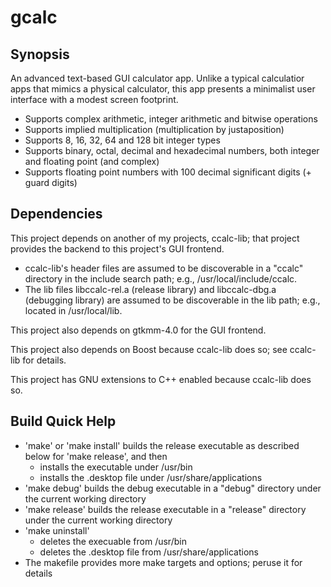 # gcalc
## Synopsis
An advanced text-based GUI calculator app. Unlike a typical calculatior apps
that mimics a physical calculator, this app presents a minimalist user
interface with a modest screen footprint.
- Supports complex arithmetic, integer arithmetic and bitwise operations
- Supports implied multiplication (multiplication by justaposition)
- Supports 8, 16, 32, 64 and 128 bit integer types
- Supports binary, octal, decimal and hexadecimal numbers, both integer and
floating point (and complex)
- Supports floating point numbers with 100 decimal significant digits (+ guard
digits)
## Dependencies
This project depends on another of my projects, ccalc-lib; that project provides
the backend to this project's GUI frontend.
- ccalc-lib's header files are assumed to be discoverable in a "ccalc" directory
in the include search path; e.g., /usr/local/include/ccalc.
- The lib files libccalc-rel.a (release library) and libccalc-dbg.a (debugging
library) are assumed to be discoverable in the lib path; e.g., located in
/usr/local/lib.

This project also depends on gtkmm-4.0 for the GUI frontend.

This project also depends on Boost because ccalc-lib does so; see ccalc-lib for
details.

This project has GNU extensions to C++ enabled because ccalc-lib does so.
## Build Quick Help
- 'make' or 'make install' builds the release executable as described below for
'make release', and then
    - installs the executable under /usr/bin
    - installs the .desktop file under /usr/share/applications
- 'make debug' builds the debug executable in a "debug" directory under the
current working directory
- 'make release' builds the release executable in a "release" directory under
the current working directory
- 'make uninstall'
    - deletes the execuable from /usr/bin
    - deletes the .desktop file from /usr/share/applications
- The makefile provides more make targets and options; peruse it for details